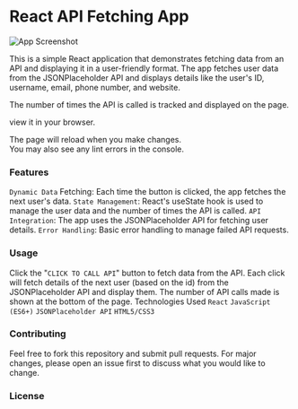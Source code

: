 # React API Fetching App

![App Screenshot](./svg/code.png)

This is a simple React application that demonstrates fetching data from an API and displaying it in a user-friendly format. The app fetches user data from the JSONPlaceholder API and displays details like the user's ID, username, email, phone number, and website.

The number of times the API is called is tracked and displayed on the page.

 view it in your browser.

The page will reload when you make changes.\
You may also see any lint errors in the console.

### Features
`Dynamic Data` Fetching: Each time the button is clicked, the app fetches the next user's data.
`State Management`: React's useState hook is used to manage the user data and the number of times the API is called.
`API Integration`: The app uses the JSONPlaceholder API for fetching user details.
`Error Handling`: Basic error handling to manage failed API requests.

### Usage
Click the "`CLICK TO CALL API`" button to fetch data from the API.
Each click will fetch details of the next user (based on the id) from the JSONPlaceholder API and display them.
The number of API calls made is shown at the bottom of the page.
Technologies Used
`React`
`JavaScript (ES6+)`
`JSONPlaceholder API`
`HTML5/CSS3`
### Contributing
Feel free to fork this repository and submit pull requests. For major changes, please open an issue first to discuss what you would like to change.

### License
